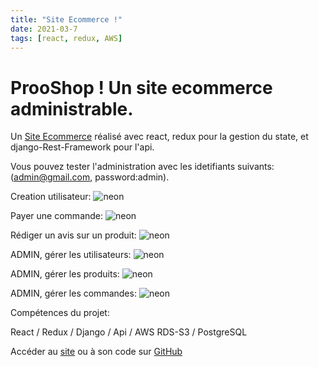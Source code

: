 ```yaml
---
title: "Site Ecommerce !"
date: 2021-03-7
tags: [react, redux, AWS]
---
```


# ProoShop ! Un site ecommerce administrable.

Un [Site Ecommerce](http://prooshop.herokuapp.com/) réalisé avec react, redux pour la gestion du state, et django-Rest-Framework pour l'api.

Vous pouvez tester l'administration avec les idetifiants suivants: (admin@gmail.com, password:admin).

Creation utilisateur:
<img src="{{ site.url }}{{ site.baseurl }}/images/prooshop/create_update_user.gif" alt="neon">

Payer une commande:
<img src="{{ site.url }}{{ site.baseurl }}/images/prooshop/payement.gif" alt="neon">

Rédiger un avis sur un produit:
<img src="{{ site.url }}{{ site.baseurl }}/images/prooshop/search_comment.gif" alt="neon">

ADMIN, gérer les utilisateurs:
<img src="{{ site.url }}{{ site.baseurl }}/images/prooshop/admin_delete_users.gif" alt="neon">

ADMIN, gérer les produits:
<img src="{{ site.url }}{{ site.baseurl }}/images/prooshop/admin_update_prod.gif" alt="neon">

ADMIN, gérer les commandes:
<img src="{{ site.url }}{{ site.baseurl }}/images/prooshop/admin_update_order.gif" alt="neon">

Compétences du projet:

React / Redux / Django / Api / AWS RDS-S3 / PostgreSQL

Accéder au [site](http://prooshop.herokuapp.com/) ou à son code sur [GitHub](https://github.com/MassDo/ecom-prod)
